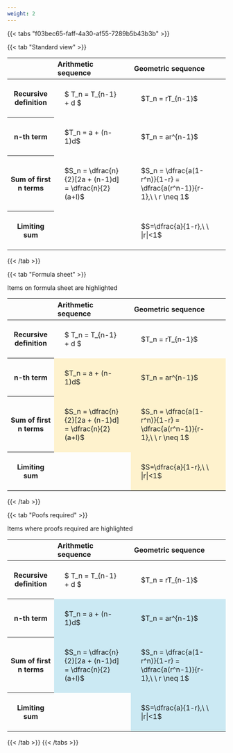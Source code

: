 ```yaml
---
weight: 2
---
```


{{< tabs "f03bec65-faff-4a30-af55-7289b5b43b3b" >}}

{{< tab "Standard view" >}}

<style type="text/css">
#T_0076f th.col_heading {
  text-align: left;
  font-size: 1em;
}
#T_0076f td {
  text-align: left;
  font-size: 1em;
  padding: 1.5em;
}
</style>
<table id="T_0076f">
  <thead>
    <tr>
      <th class="blank level0" >&nbsp;</th>
      <th id="T_0076f_level0_col0" class="col_heading level0 col0" >Arithmetic sequence</th>
      <th id="T_0076f_level0_col1" class="col_heading level0 col1" >Geometric sequence</th>
    </tr>
  </thead>
  <tbody>
    <tr>
      <th id="T_0076f_level0_row0" class="row_heading level0 row0" >Recursive definition</th>
      <td id="T_0076f_row0_col0" class="data row0 col0" >$ T_n = T_{n-1} + d $</td>
      <td id="T_0076f_row0_col1" class="data row0 col1" >$T_n = rT_{n-1}$</td>
    </tr>
    <tr>
      <th id="T_0076f_level0_row1" class="row_heading level0 row1" >n-th term</th>
      <td id="T_0076f_row1_col0" class="data row1 col0" >$T_n = a + (n-1)d$</td>
      <td id="T_0076f_row1_col1" class="data row1 col1" >$T_n = ar^{n-1}$</td>
    </tr>
    <tr>
      <th id="T_0076f_level0_row2" class="row_heading level0 row2" >Sum of first n terms</th>
      <td id="T_0076f_row2_col0" class="data row2 col0" >$S_n = \dfrac{n}{2}[2a + (n-1)d] = \dfrac{n}{2}(a+l)$</td>
      <td id="T_0076f_row2_col1" class="data row2 col1" >$S_n = \dfrac{a(1-r^n)}{1-r} = \dfrac{a(r^n-1)}{r-1},\ \  r \neq 1$</td>
    </tr>
    <tr>
      <th id="T_0076f_level0_row3" class="row_heading level0 row3" >Limiting sum</th>
      <td id="T_0076f_row3_col0" class="data row3 col0" ></td>
      <td id="T_0076f_row3_col1" class="data row3 col1" >$S=\dfrac{a}{1-r},\ \ |r|<1$</td>
    </tr>
  </tbody>
</table>
{{< /tab >}}

{{< tab "Formula sheet" >}}

Items on formula sheet are highlighted 
<br>
<style type="text/css">
#T_5c803 th.col_heading {
  text-align: left;
  font-size: 1em;
}
#T_5c803 td {
  text-align: left;
  font-size: 1em;
  padding: 1.5em;
}
#T_5c803_row0_col0, #T_5c803_row0_col1, #T_5c803_row3_col0 {
  background-color: rgba(0,0,0,0);
}
#T_5c803_row1_col0, #T_5c803_row1_col1, #T_5c803_row2_col0, #T_5c803_row2_col1, #T_5c803_row3_col1 {
  background-color: rgba(255,194,10, 0.2);
}
</style>
<table id="T_5c803">
  <thead>
    <tr>
      <th class="blank level0" >&nbsp;</th>
      <th id="T_5c803_level0_col0" class="col_heading level0 col0" >Arithmetic sequence</th>
      <th id="T_5c803_level0_col1" class="col_heading level0 col1" >Geometric sequence</th>
    </tr>
  </thead>
  <tbody>
    <tr>
      <th id="T_5c803_level0_row0" class="row_heading level0 row0" >Recursive definition</th>
      <td id="T_5c803_row0_col0" class="data row0 col0" >$ T_n = T_{n-1} + d $</td>
      <td id="T_5c803_row0_col1" class="data row0 col1" >$T_n = rT_{n-1}$</td>
    </tr>
    <tr>
      <th id="T_5c803_level0_row1" class="row_heading level0 row1" >n-th term</th>
      <td id="T_5c803_row1_col0" class="data row1 col0" >$T_n = a + (n-1)d$</td>
      <td id="T_5c803_row1_col1" class="data row1 col1" >$T_n = ar^{n-1}$</td>
    </tr>
    <tr>
      <th id="T_5c803_level0_row2" class="row_heading level0 row2" >Sum of first n terms</th>
      <td id="T_5c803_row2_col0" class="data row2 col0" >$S_n = \dfrac{n}{2}[2a + (n-1)d] = \dfrac{n}{2}(a+l)$</td>
      <td id="T_5c803_row2_col1" class="data row2 col1" >$S_n = \dfrac{a(1-r^n)}{1-r} = \dfrac{a(r^n-1)}{r-1},\ \  r \neq 1$</td>
    </tr>
    <tr>
      <th id="T_5c803_level0_row3" class="row_heading level0 row3" >Limiting sum</th>
      <td id="T_5c803_row3_col0" class="data row3 col0" ></td>
      <td id="T_5c803_row3_col1" class="data row3 col1" >$S=\dfrac{a}{1-r},\ \ |r|<1$</td>
    </tr>
  </tbody>
</table>
{{< /tab >}}

{{< tab "Poofs required" >}}

Items where proofs required are highlighted 
<br>
<style type="text/css">
#T_f49ff th.col_heading {
  text-align: left;
  font-size: 1em;
}
#T_f49ff td {
  text-align: left;
  font-size: 1em;
  padding: 1.5em;
}
#T_f49ff_row0_col0, #T_f49ff_row0_col1, #T_f49ff_row3_col0 {
  background-color: rgba(0,0,0,0);
}
#T_f49ff_row1_col0, #T_f49ff_row1_col1, #T_f49ff_row2_col0, #T_f49ff_row2_col1, #T_f49ff_row3_col1 {
  background-color: rgba(0,150,200, 0.2);
}
</style>
<table id="T_f49ff">
  <thead>
    <tr>
      <th class="blank level0" >&nbsp;</th>
      <th id="T_f49ff_level0_col0" class="col_heading level0 col0" >Arithmetic sequence</th>
      <th id="T_f49ff_level0_col1" class="col_heading level0 col1" >Geometric sequence</th>
    </tr>
  </thead>
  <tbody>
    <tr>
      <th id="T_f49ff_level0_row0" class="row_heading level0 row0" >Recursive definition</th>
      <td id="T_f49ff_row0_col0" class="data row0 col0" >$ T_n = T_{n-1} + d $</td>
      <td id="T_f49ff_row0_col1" class="data row0 col1" >$T_n = rT_{n-1}$</td>
    </tr>
    <tr>
      <th id="T_f49ff_level0_row1" class="row_heading level0 row1" >n-th term</th>
      <td id="T_f49ff_row1_col0" class="data row1 col0" >$T_n = a + (n-1)d$</td>
      <td id="T_f49ff_row1_col1" class="data row1 col1" >$T_n = ar^{n-1}$</td>
    </tr>
    <tr>
      <th id="T_f49ff_level0_row2" class="row_heading level0 row2" >Sum of first n terms</th>
      <td id="T_f49ff_row2_col0" class="data row2 col0" >$S_n = \dfrac{n}{2}[2a + (n-1)d] = \dfrac{n}{2}(a+l)$</td>
      <td id="T_f49ff_row2_col1" class="data row2 col1" >$S_n = \dfrac{a(1-r^n)}{1-r} = \dfrac{a(r^n-1)}{r-1},\ \  r \neq 1$</td>
    </tr>
    <tr>
      <th id="T_f49ff_level0_row3" class="row_heading level0 row3" >Limiting sum</th>
      <td id="T_f49ff_row3_col0" class="data row3 col0" ></td>
      <td id="T_f49ff_row3_col1" class="data row3 col1" >$S=\dfrac{a}{1-r},\ \ |r|<1$</td>
    </tr>
  </tbody>
</table>
{{< /tab >}}
{{< /tabs >}}